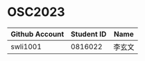 # OSC2023

| Github Account | Student ID | Name          |
|----------------|------------|---------------|
| swli1001 | 0816022    | 李玄文 |